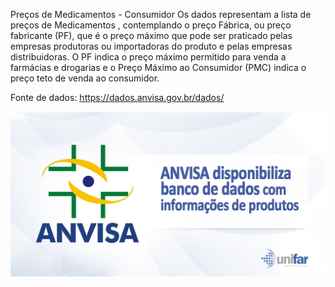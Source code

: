 Preços de Medicamentos - Consumidor
Os dados representam a lista de preços de Medicamentos , contemplando o preço Fábrica, ou preço fabricante (PF), que é o preço máximo que pode ser praticado pelas empresas produtoras ou importadoras do produto e pelas empresas distribuidoras. O PF indica o preço máximo permitido para venda a farmácias e drogarias e o Preço Máximo ao Consumidor (PMC) indica o preço teto de venda ao consumidor.

Fonte de dados: https://dados.anvisa.gov.br/dados/

![](logo.jpg)

